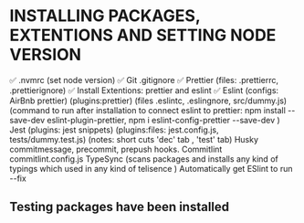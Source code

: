 # INSTALLING PACKAGES, EXTENTIONS AND SETTING NODE VERSION

✅ .nvmrc (set node version)
✅ Git .gitignore
✅ Prettier (files: .prettierrc, .prettierignore)
✅ Install Extentions: prettier and eslint
✅ Eslint (configs: AirBnb prettier) (plugins:prettier) (files .eslintc, .eslingnore, src/dummy.js) (command to run after installation to connect eslint to prettier: npm install --save-dev eslint-plugin-prettier, npm i eslint-config-prettier --save-dev )
Jest (plugins: jest snippets) (plugins:files: jest.config.js, tests/dummy.test.js) (notes: short cuts 'dec' tab , 'test' tab)
Husky
commitmessage, precommit, prepush hooks.
Commitlint
commitlint.config.js
TypeSync (scans packages and installs any kind of typings which used in any kind of telisence )
Automatically get ESlint to run --fix

## Testing packages have been installed
